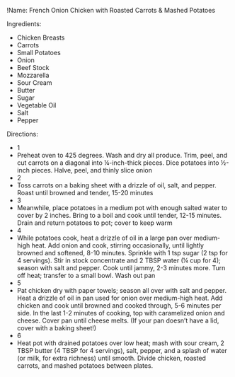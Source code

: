 !Name: French Onion Chicken with Roasted Carrots & Mashed Potatoes

Ingredients:
- Chicken Breasts
- Carrots
- Small Potatoes
- Onion
- Beef Stock
- Mozzarella
- Sour Cream
- Butter
- Sugar
- Vegetable Oil
- Salt
- Pepper

Directions:
- 1
- Preheat oven to 425 degrees. Wash and dry all produce. Trim, peel, and cut carrots on a diagonal into ¼-inch-thick pieces. Dice potatoes into ½-inch pieces. Halve, peel, and thinly slice onion
- 2
- Toss carrots on a baking sheet with a drizzle of oil, salt, and pepper. Roast until browned and tender, 15-20 minutes
- 3
- Meanwhile, place potatoes in a medium pot with enough salted water to cover by 2 inches. Bring to a boil and cook until tender, 12-15 minutes. Drain and return potatoes to pot; cover to keep warm
- 4
- While potatoes cook, heat a drizzle of oil in a large pan over medium-high heat. Add onion and cook, stirring occasionally, until lightly browned and softened, 8-10 minutes. Sprinkle with 1 tsp sugar (2 tsp for 4 servings). Stir in stock concentrate and 2 TBSP water (¼ cup for 4); season with salt and pepper. Cook until jammy, 2-3 minutes more. Turn off heat; transfer to a small bowl. Wash out pan
- 5
- Pat chicken dry with paper towels; season all over with salt and pepper. Heat a drizzle of oil in pan used for onion over medium-high heat. Add chicken and cook until browned and cooked through, 5-6 minutes per side. In the last 1-2 minutes of cooking, top with caramelized onion and cheese. Cover pan until cheese melts. (If your pan doesn’t have a lid, cover with a baking sheet!)
- 6
- Heat pot with drained potatoes over low heat; mash with sour cream, 2 TBSP butter (4 TBSP for 4 servings), salt, pepper, and a splash of water (or milk, for extra richness) until smooth. Divide chicken, roasted carrots, and mashed potatoes between plates.
